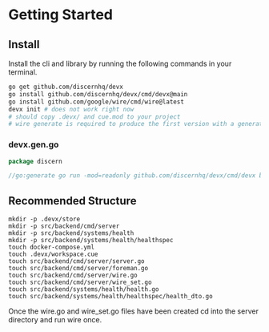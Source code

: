 # Getting Started

## Install
Install the cli and library by running the following commands in your terminal. 
```bash
go get github.com/discernhq/devx
go install github.com/discernhq/devx/cmd/devx@main
go install github.com/google/wire/cmd/wire@latest
devx init # does not work right now
# should copy .devx/ and cue.mod to your project
# wire generate is required to produce the first version with a generate directive
```

### devx.gen.go
```go
package discern

//go:generate go run -mod=readonly github.com/discernhq/devx/cmd/devx build ./src/backend/systems/...
```

## Recommended Structure
```
mkdir -p .devx/store
mkdir -p src/backend/cmd/server
mkdir -p src/backend/systems/health
mkdir -p src/backend/systems/health/healthspec
touch docker-compose.yml
touch .devx/workspace.cue
touch src/backend/cmd/server/server.go
touch src/backend/cmd/server/foreman.go
touch src/backend/cmd/server/wire.go
touch src/backend/cmd/server/wire_set.go
touch src/backend/systems/health/health.go
touch src/backend/systems/health/healthspec/health_dto.go
```

Once the wire.go and wire_set.go files have been created cd into the server directory and run wire once.